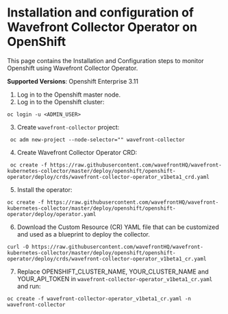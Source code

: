 # Installation and configuration of Wavefront Collector Operator on OpenShift
This page contains the Installation and Configuration steps to monitor Openshift using Wavefront Collector Operator.

**Supported Versions**: Openshift Enterprise 3.11

1. Log in to the Openshift master node.
2. Log in to the Openshift cluster:
```
oc login -u <ADMIN_USER>
```
3. Create `wavefront-collector` project:

```
 oc adm new-project --node-selector="" wavefront-collector
```
4. Create Wavefront Collector Operator CRD:
```
 oc create -f https://raw.githubusercontent.com/wavefrontHQ/wavefront-kubernetes-collector/master/deploy/openshift/openshift-operator/deploy/crds/wavefront-collector-operator_v1beta1_crd.yaml
```
5. Install the operator:
```
oc create -f https://raw.githubusercontent.com/wavefrontHQ/wavefront-kubernetes-collector/master/deploy/openshift/openshift-operator/deploy/operator.yaml
```
6. Download the Custom Resource (CR) YAML file that can be customized and used as a blueprint to deploy the collector.
```
curl -O https://raw.githubusercontent.com/wavefrontHQ/wavefront-kubernetes-collector/master/deploy/openshift/openshift-operator/deploy/crds/wavefront-collector-operator_v1beta1_cr.yaml 
```

7. Replace OPENSHIFT_CLUSTER_NAME, YOUR_CLUSTER_NAME and YOUR_API_TOKEN in `wavefront-collector-operator_v1beta1_cr.yaml` and run:
```
oc create -f wavefront-collector-operator_v1beta1_cr.yaml -n wavefront-collector
``` 
